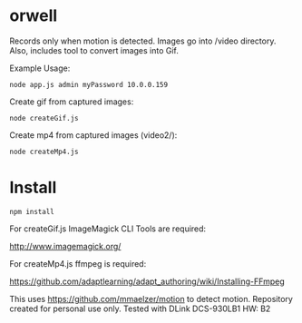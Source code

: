 # orwell

Records only when motion is detected. Images go into /video directory. Also, includes tool to convert images into Gif.

Example Usage:

`node app.js admin myPassword 10.0.0.159`

Create gif from captured images:

`node createGif.js`

Create mp4 from captured images (video2/):

`node createMp4.js`

# Install
`npm install`

For createGif.js ImageMagick CLI Tools are required:

http://www.imagemagick.org/

For createMp4.js ffmpeg is required:

https://github.com/adaptlearning/adapt_authoring/wiki/Installing-FFmpeg

This uses https://github.com/mmaelzer/motion to detect motion. Repository created for personal use only. Tested with DLink DCS-930LB1 HW: B2
